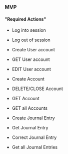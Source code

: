 ### MVP

#### "Required Actions"

* Log into session
* Log out of  session

* Create User account
* GET User account
* EDIT User account

* Create Account
* DELETE/CLOSE Account
* GET Account

* GET all Accounts


* Create Journal Entry
* Get Journal Entry
* Correct Journal Entry

* Get all Journal Entries 